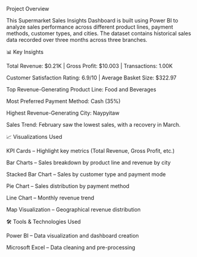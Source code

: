 Project Overview

This Supermarket Sales Insights Dashboard is built using Power BI to analyze sales performance across different product lines, payment methods, customer types, and cities. The dataset contains historical sales data recorded over three months across three branches.

📊 Key Insights

Total Revenue: $0.21K | Gross Profit: $10.003 | Transactions: 1.00K

Customer Satisfaction Rating: 6.9/10 | Average Basket Size: $322.97

Top Revenue-Generating Product Line: Food and Beverages

Most Preferred Payment Method: Cash (35%)

Highest Revenue-Generating City: Naypyitaw

Sales Trend: February saw the lowest sales, with a recovery in March.

📈 Visualizations Used

KPI Cards – Highlight key metrics (Total Revenue, Gross Profit, etc.)

Bar Charts – Sales breakdown by product line and revenue by city

Stacked Bar Chart – Sales by customer type and payment mode

Pie Chart – Sales distribution by payment method

Line Chart – Monthly revenue trend

Map Visualization – Geographical revenue distribution

🛠️ Tools & Technologies Used

Power BI – Data visualization and dashboard creation

Microsoft Excel – Data cleaning and pre-processing
